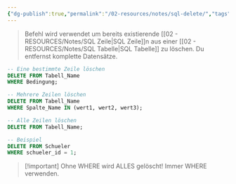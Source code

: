 ```yaml
---
{"dg-publish":true,"permalink":"/02-resources/notes/sql-delete/","tags":["informatik/code/SQL"],"noteIcon":"","updated":"2025-09-16T23:41:26.000+02:00"}
---
```


> Befehl wird verwendet um bereits existierende [[02 - RESOURCES/Notes/SQL Zeile\|SQL Zeile]]n aus einer [[02 - RESOURCES/Notes/SQL Tabelle\|SQL Tabelle]] zu löschen. Du entfernst komplette Datensätze.

```sql
-- Eine bestimmte Zeile löschen
DELETE FROM Tabell_Name 
WHERE Bedingung;
```

```sql
-- Mehrere Zeilen löschen
DELETE FROM Tabell_Name 
WHERE Spalte_Name IN (wert1, wert2, wert3);
```

```sql
-- Alle Zeilen löschen
DELETE FROM Tabell_Name;
```

```sql
-- Beispiel
DELETE FROM Schueler 
WHERE schueler_id = 1;
```

> [!important] Ohne WHERE wird ALLES gelöscht! Immer WHERE verwenden.
